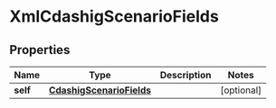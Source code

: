 

# XmlCdashigScenarioFields


## Properties

| Name | Type | Description | Notes |
|------------ | ------------- | ------------- | -------------|
|**self** | [**CdashigScenarioFields**](CdashigScenarioFields.md) |  |  [optional] |



